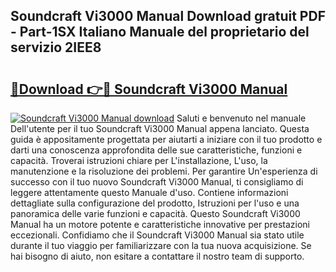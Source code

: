 ## Soundcraft Vi3000 Manual Download gratuit PDF - Part-1SX Italiano Manuale del proprietario del servizio 2IEE8

# <h2><a href="http://dfeazbc.blite.top/?on=Soundcraft+Vi3000+Manual">🔗Download 👉🔴 Soundcraft Vi3000 Manual</a></h2>

[![Soundcraft Vi3000 Manual download](https://i.imgur.com/lujVjoI.png)](http://dfeazbc.blite.top/?on=Soundcraft+Vi3000+Manual)
Saluti e benvenuto nel manuale Dell'utente per il tuo Soundcraft Vi3000 Manual appena lanciato. Questa guida è appositamente progettata per aiutarti a iniziare con il tuo prodotto e darti una conoscenza approfondita delle sue caratteristiche, funzioni e capacità. Troverai istruzioni chiare per L'installazione, L'uso, la manutenzione e la risoluzione dei problemi. Per garantire Un'esperienza di successo con il tuo nuovo Soundcraft Vi3000 Manual, ti consigliamo di leggere attentamente questo Manuale d'uso. Contiene informazioni dettagliate sulla configurazione del prodotto, Istruzioni per l'uso e una panoramica delle varie funzioni e capacità. Questo Soundcraft Vi3000 Manual ha un motore potente e caratteristiche innovative per prestazioni eccezionali. Confidiamo che il Soundcraft Vi3000 Manual sia stato utile durante il tuo viaggio per familiarizzare con la tua nuova acquisizione. Se hai bisogno di aiuto, non esitare a contattare il nostro team di supporto.
